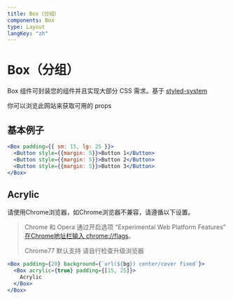 ```yaml
---
title: Box（分组）
components: Box
type: Layout
langKey: "zh"
---
```


# Box（分组）

<p class="description">Box 组件可封装您的组件并且实现大部分 CSS 需求。基于 <a href="https://styled-system.com/">styled-system</a></p>

你可以浏览此网站来获取可用的 props

## 基本例子

```jsx
<Box padding={{ sm: 15, lg: 25 }}>
  <Button style={{margin: 5}}>Button 1</Button>
  <Button style={{margin: 5}}>Button 2</Button>
  <Button style={{margin: 5}}>Button 3</Button>
</Box>
```

## Acrylic

请使用Chrome浏览器，如Chrome浏览器不兼容，请遵循以下设置。

> Chrome 和 Opera 通过开启选项 “Experimental Web Platform Features” [在Chrome地址栏输入 chrome://flags](https://webdesign.tutsplus.com/tutorials/css-backdrop-filters--cms-27314)。
> 
> Chrome77 默认支持 请自行检查升级浏览器

```jsx
<Box padding={20} background={`url(${bg}) center/cover fixed`}>
  <Box acrylic={true} padding={[15, 25]}>
    Acrylic
  </Box>
</Box>
```
